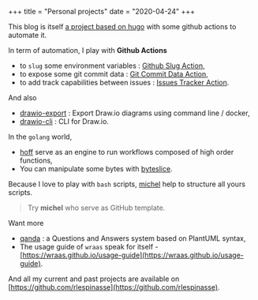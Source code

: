 +++
title = "Personal projects"
date = "2020-04-24"
+++

This blog is itself [a project based on hugo](https://github.com/rlespinasse/rlespinasse.github.io) with some github actions to automate it.

In term of automation, I play with **Github Actions**

- to `slug` some environment variables : [Github Slug Action](https://github.com/marketplace/actions/github-slug),
- to expose some git commit data : [Git Commit Data Action](https://github.com/rlespinasse/git-commit-data-action),
- to add track capabilities between issues : [Issues Tracker Action](https://github.com/marketplace/actions/issues-tracker).

And also

- [drawio-export](https://github.com/rlespinasse/drawio-export) : Export Draw.io diagrams using command line / docker,
- [drawio-cli](https://github.com/rlespinasse/drawio-cli) : CLI for Draw.io.

In the `golang` world,

- [hoff](https://github.com/rlespinasse/hoff) serve as an engine to run workflows composed of high order functions,
- You can manipulate some bytes with [byteslice](https://github.com/rlespinasse/byteslice).

Because I love to play with `bash` scripts, [michel](https://github.com/rlespinasse/michel) help to structure all yours scripts.
> Try **michel** who serve as GitHub template.

Want more

- [qanda](https://github.com/rlespinasse/qanda) : a Questions and Answers system based on PlantUML syntax,
- The usage guide of `wraas` speak for itself - [https://wraas.github.io/usage-guide](https://wraas.github.io/usage-guide).

And all my current and past projects are available on [https://github.com/rlespinasse](https://github.com/rlespinasse).
